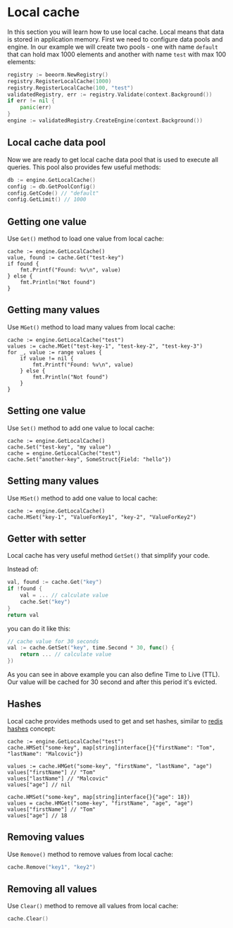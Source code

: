 # Local cache

In this section you will learn how to use local cache.
Local means that data is stored in application memory.
First we need to configure data pools and engine. In our example
we will create two pools - one with name `default` that can hold max 1000 elements
and another with name `test` with max 100 elements:

```go
registry := beeorm.NewRegistry()
registry.RegisterLocalCache(1000)
registry.RegisterLocalCache(100, "test")
validatedRegistry, err := registry.Validate(context.Background())
if err != nil {
    panic(err)
}
engine := validatedRegistry.CreateEngine(context.Background())
```

## Local cache data pool

Now we are ready to get local cache data pool that is used to execute all queries.
This pool also provides few useful methods:

```go
db := engine.GetLocalCache()
config := db.GetPoolConfig()
config.GetCode() // "default"
config.GetLimit() // 1000
```

## Getting one value

Use ``Get()`` method to load one value from local cache:

```go{2}
cache := engine.GetLocalCache()
value, found := cache.Get("test-key")
if found {
    fmt.Printf("Found: %v\n", value)
} else {
    fmt.Println("Not found")
}
```

## Getting many values

Use ``MGet()`` method to load many values from local cache:

```go{2}
cache := engine.GetLocalCache("test")
values := cache.MGet("test-key-1", "test-key-2", "test-key-3")
for _, value := range values {
    if value != nil {
        fmt.Printf("Found: %v\n", value)
    } else {
        fmt.Println("Not found")
    }
}
```

## Setting one value

Use ``Set()`` method to add one value to local cache:

```go{2,4}
cache := engine.GetLocalCache()
cache.Set("test-key", "my value")
cache = engine.GetLocalCache("test")
cache.Set("another-key", SomeStruct{Field: "hello"})
```

## Setting many values

Use ``MSet()`` method to add one value to local cache:

```go{2,4}
cache := engine.GetLocalCache()
cache.MSet("key-1", "ValueForKey1", "key-2", "ValueForKey2")
```

## Getter with setter

Local cache has very useful method `GetSet()` that
simplify your code. 

Instead of:

```go
val, found := cache.Get("key")
if !found {
    val = ... // calculate value
    cache.Set("key")
}
return val
```

you can do it like this:

```go
// cache value for 30 seconds
val := cache.GetSet("key", time.Second * 30, func() {
    return ... // calculate value
})
```

As you can see in above example you can also define Time to Live (TTL). 
Our value will be cached for 30 second and after this period it's evicted.


## Hashes

Local cache provides methods used to get and set hashes, similar
to [redis hashes](https://redis.io/topics/data-types#hashes) concept:

```go{2,4,9,10}
cache := engine.GetLocalCache("test")
cache.HMSet("some-key", map[string]interface{}{"firstName": "Tom", "lastName": "Malcovic"})

values := cache.HMGet("some-key", "firstName", "lastName", "age")
values["firstName"] // "Tom"
values["lastName"] // "Malcovic"
values["age"] // nil

cache.HMSet("some-key", map[string]interface{}{"age": 18})
values = cache.HMGet("some-key", "firstName", "age", "age")
values["firstName"] // "Tom"
values["age"] // 18
```

## Removing values

Use ``Remove()`` method to remove values from local cache:

```go
cache.Remove("key1", "key2")
```


## Removing all values

Use ``Clear()`` method to remove all values from local cache:

```go
cache.Clear()
```
